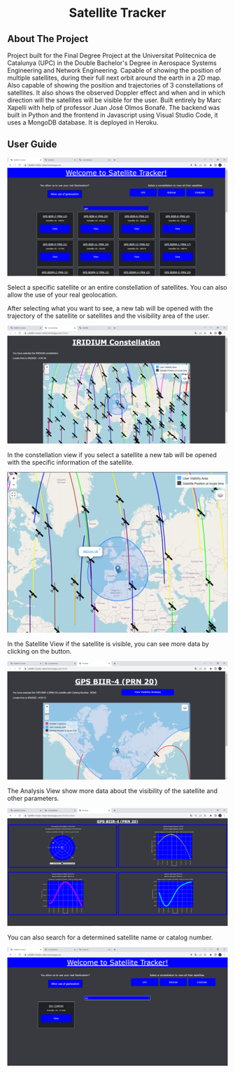 
<h1 align="center">Satellite Tracker</h1>

## About The Project

Project built for the Final Degree Project at the Universitat Politecnica de Catalunya (UPC) in the Double Bachelor's Degree in Aerospace Systems Engineering and Network Engineering. Capable of showing the position of multiple satellites, during their full next orbit around the earth in a 2D map. Also capable of showing the position and trajectories of 3 constellations of satellites. It also shows the observed Doppler effect and when and in which direction will the satellites will be visible for the user. Built entirely by Marc Xapelli with help of professor Juan José Olmos Bonafé. The backend was built in Python and the frontend in Javascript using Visual Studio Code, it uses a MongoDB database. It is deployed in Heroku. 

## User Guide

![alt text](./images/index.PNG?raw=true)

Select a specific satellite or an entire constellation of satellites. You can also allow the use of your real geolocation.

After selecting what you want to see, a new tab will be opened with the trajectory of the satellite or satellites and the visibility area of the user.

![alt text](./images/constellation.PNG?raw=true)

In the constellation view if you select a satellite a new tab will be opened with the specific information of the satellite.

![alt text](./images/constellation2.PNG?raw=true)

In the Satellite View if the satellite is visible, you can see more data by clicking on the button.

![alt text](./images/sat1.PNG?raw=true)

The Analysis View show more data about the visibility of the satellite and other parameters.

![alt text](./images/satData.PNG?raw=true)

You can also search for a determined satellite name or catalog number.

![alt text](./images/search.PNG?raw=true)
